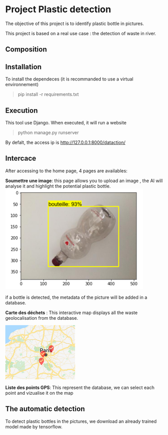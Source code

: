 # Project Plastic detection

The objective of this project is to identify plastic bottle in pictures.

This project is based on a real use case : the detection of waste in river.

## Composition


## Installation

To install the dependeces (it is recommanded to use a virtual environnement)
> pip install -r requirements.txt


## Execution

This tool use Django. When executed, it will run a website

> python manage.py runserver

By defalt, the access ip is http://127.0.0.1:8000/dataction/

## Intercace

After accessing to the home page, 4 pages are availables:

**Soumettre une image**: this page allows you to upload an image , the AI will analyse it and highlight the potential plastic bottle.
![Bottle detected](https://github.com/MatthieuHanania/PlasticWasteDetection/blob/main/presentation/bouteille.PNG)

if a bottle is detected, the metadata of the picture will be added in a database.

**Carte des déchets** : This interactive map displays all the waste geolocalisation from the database.

![map](https://github.com/MatthieuHanania/PlasticWasteDetection/blob/main/presentation/points%20on%20a%20map.png)

**Liste des points GPS**: This represent the database, we can select each point and vizualise it on the map

## The automatic detection

To detect plastic bottles in the pictures, we download an already trained model made by tensorflow.

